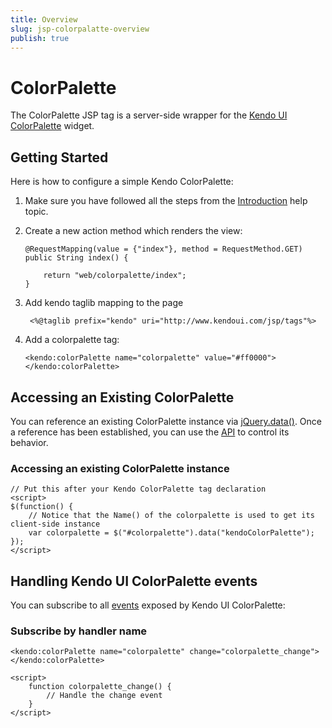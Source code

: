 ```yaml
---
title: Overview
slug: jsp-colorpalatte-overview
publish: true
---
```


# ColorPalette

The ColorPalette JSP tag is a server-side wrapper for the [Kendo UI ColorPalette](/kendo-ui/api/web/colorpalette) widget.

## Getting Started

Here is how to configure a simple Kendo ColorPalette:

1.  Make sure you have followed all the steps from the [Introduction](/kendo-ui/getting-started/using-kendo-with/jsp/introduction) help topic.

2.  Create a new action method which renders the view:

        @RequestMapping(value = {"index"}, method = RequestMethod.GET)
        public String index() {

            return "web/colorpalette/index";
        }

3. Add kendo taglib mapping to the page

        <%@taglib prefix="kendo" uri="http://www.kendoui.com/jsp/tags"%>

4.  Add a colorpalette tag:

        <kendo:colorPalette name="colorpalette" value="#ff0000">
        </kendo:colorPalette>

## Accessing an Existing ColorPalette

You can reference an existing ColorPalette instance via [jQuery.data()](http://api.jquery.com/jQuery.data/).
Once a reference has been established, you can use the [API](/kendo-ui/api/web/colorpalette#methods) to control its behavior.

### Accessing an existing ColorPalette instance

    // Put this after your Kendo ColorPalette tag declaration
    <script>
    $(function() {
        // Notice that the Name() of the colorpalette is used to get its client-side instance
        var colorpalette = $("#colorpalette").data("kendoColorPalette");
    });
    </script>

## Handling Kendo UI ColorPalette events

You can subscribe to all [events](/kendo-ui/api/web/colorpalette#events) exposed by Kendo UI ColorPalette:

### Subscribe by handler name

    <kendo:colorPalette name="colorpalette" change="colorpalette_change"></kendo:colorPalette>

    <script>
        function colorpalette_change() {
            // Handle the change event
        }
    </script>
